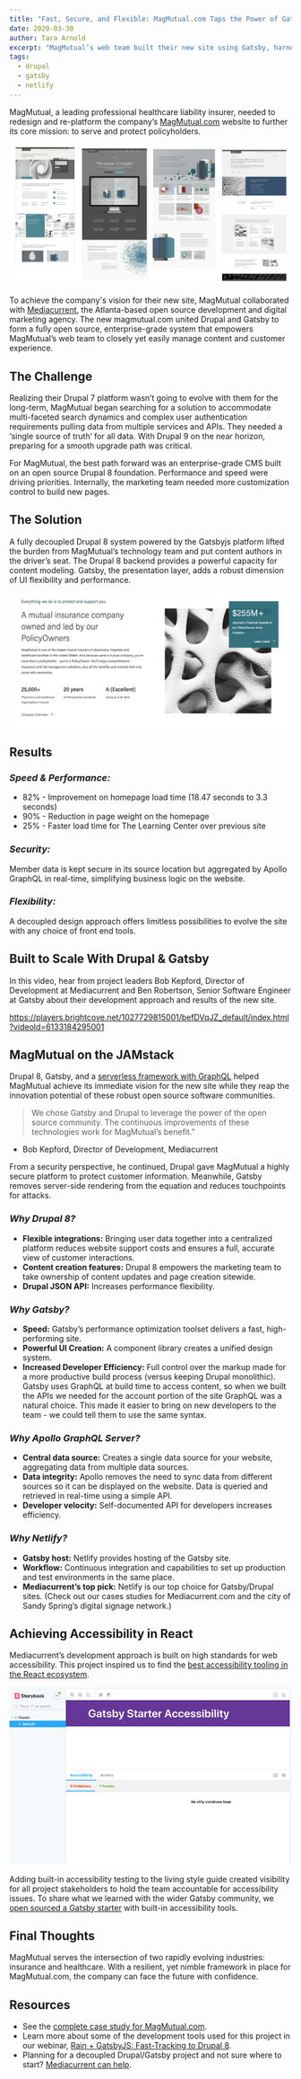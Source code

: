 ```yaml
---
title: "Fast, Secure, and Flexible: MagMutual.com Taps the Power of Gatsby + Drupal 8"
date: 2020-03-30
author: Tara Arnold
excerpt: "MagMutual’s web team built their new site using Gatsby, harnessed to Drupal 8, to deliver easily managed content and customer experience, incredibly fast."
tags:
  - drupal
  - gatsby
  - netlify
---
```


MagMutual, a leading professional healthcare liability insurer, needed to redesign and re-platform the company’s [MagMutual.com](http://www.magmutual.com) website to further its core mission: to serve and protect policyholders.

![Overview of the new MagMutal website UI](./MagMutual_design_sm.png)

To achieve the company's vision for their new site, MagMutual collaborated with [Mediacurrent](https://www.mediacurrent.com/), the Atlanta-based open source development and digital marketing agency. The new magmutual.com united Drupal and Gatsby to form a fully open source, enterprise-grade system that empowers MagMutual’s web team to closely yet easily manage content and customer experience.

## The Challenge

Realizing their Drupal 7 platform wasn’t going to evolve with them for the long-term, MagMutual began searching for a solution to accommodate multi-faceted search dynamics and complex user authentication requirements pulling data from multiple services and APIs. They needed a ‘single source of truth’ for all data. With Drupal 9 on the near horizon, preparing for a smooth upgrade path was critical.

For MagMutual, the best path forward was an enterprise-grade CMS built on an open source Drupal 8 foundation. Performance and speed were driving priorities. Internally, the marketing team needed more customization control to build new pages.

## The Solution

A fully decoupled Drupal 8 system powered by the Gatsbyjs platform lifted the burden from MagMutual’s technology team and put content authors in the driver’s seat. The Drupal 8 backend provides a powerful capacity for content modeling. Gatsby, the presentation layer, adds a robust dimension of UI flexibility and performance.

![Mission statement page on MagMutual.com](./MagMutual_mission.png)

## Results

### _Speed & Performance:_

- 82% - Improvement on homepage load time (18.47 seconds to 3.3 seconds)
- 90% - Reduction in page weight on the homepage
- 25% - Faster load time for The Learning Center over previous site

### _Security:_

Member data is kept secure in its source location but aggregated by Apollo GraphQL in real-time, simplifying business logic on the website.

### _Flexibility:_

A decoupled design approach offers limitless possibilities to evolve the site with any choice of front end tools.

## Built to Scale With Drupal & Gatsby

In this video, hear from project leaders Bob Kepford, Director of Development at Mediacurrent and Ben Robertson, Senior Software Engineer at Gatsby about their development approach and results of the new site.

https://players.brightcove.net/1027729815001/befDVqJZ_default/index.html?videoId=6133184295001

## MagMutual on the JAMstack

Drupal 8, Gatsby, and a [serverless framework with GraphQL](https://www.mediacurrent.com/blog/5-reasons-why-you-should-consider-graphql-server) helped MagMutual achieve its immediate vision for the new site while they reap the innovation potential of these robust open source software communities.

> We chose Gatsby and Drupal to leverage the power of the open source community. The continuous improvements of these technologies work for MagMutual’s benefit.”

- Bob Kepford, Director of Development, Mediacurrent

From a security perspective, he continued, Drupal gave MagMutual a highly secure platform to protect customer information. Meanwhile, Gatsby removes server-side rendering from the equation and reduces touchpoints for attacks.

### _Why Drupal 8?_

- **Flexible integrations:** Bringing user data together into a centralized platform reduces website support costs and ensures a full, accurate view of customer interactions.
- **Content creation features:** Drupal 8 empowers the marketing team to take ownership of content updates and page creation sitewide.
- **Drupal JSON API:** Increases performance flexibility.

### _Why Gatsby?_

- **Speed:** Gatsby’s performance optimization toolset delivers a fast, high-performing site.
- **Powerful UI Creation:** A component library creates a unified design system.
- **Increased Developer Efficiency:** Full control over the markup made for a more productive build process (versus keeping Drupal monolithic). Gatsby uses GraphQL at build time to access content, so when we built the APIs we needed for the account portion of the site GraphQL was a natural choice. This made it easier to bring on new developers to the team - we could tell them to use the same syntax.

### _Why Apollo GraphQL Server?_

- **Central data source:** Creates a single data source for your website, aggregating data from multiple data sources.
- **Data integrity:** Apollo removes the need to sync data from different sources so it can be displayed on the website. Data is queried and retrieved in real-time using a simple API.
- **Developer velocity:** Self-documented API for developers increases efficiency.

### _Why Netlify?_

- **Gatsby host:** Netlify provides hosting of the Gatsby site.
- **Workflow:** Continuous integration and capabilities to set up production and test environments in the same place.
- **Mediacurrent’s top pick:** Netlify is our top choice for Gatsby/Drupal sites. (Check out our cases studies for Mediacurrent.com and the city of Sandy Spring’s digital signage network.)

## Achieving Accessibility in React

Mediacurrent’s development approach is built on high standards for web accessibility. This project inspired us to find the [best accessibility tooling in the React ecosystem](https://www.mediacurrent.com/blog/myth-inaccessible-react).

![Screen showing A11y accessibility testing has passed during Gatsby build](./Gastby_a11y_web.png)

Adding built-in accessibility testing to the living style guide created visibility for all project stakeholders to hold the team accountable for accessibility issues. To share what we learned with the wider Gatsby community, we [open sourced a Gatsby starter](https://github.com/benjamingrobertson/gatsby-starter-accessibility) with built-in accessibility tools.

## Final Thoughts

MagMutual serves the intersection of two rapidly evolving industries: insurance and healthcare. With a resilient, yet nimble framework in place for MagMutual.com, the company can face the future with confidence.

## Resources

- See the [complete case study for MagMutual.com](https://www.mediacurrent.com/work/case-study/magmutual-drupal-8-gatsby).
- Learn more about some of the development tools used for this project in our webinar, [Rain + GatsbyJS: Fast-Tracking to Drupal 8](https://www.mediacurrent.com/videos/webinar-recording-rain-gatsbyjs-fast-tracking-drupal-8).
- Planning for a decoupled Drupal/Gatsby project and not sure where to start? [Mediacurrent can help](https://www.mediacurrent.com/contact-us).
